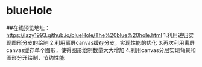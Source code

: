 # blueHole
##在线预览地址：https://lazy1993.github.io/blueHole/The%20blue%20hole.html
1.利用递归实现图形分支的绘制
2.利用离屏canvas缓存分支，实现性能的优化
3.再次利用离屏canvas缓存单个图形，使得图形绘制数量大大增加
4.利用canvas分层实现背景和图形分开绘制，节约性能
